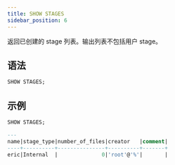 ```yaml
---
title: SHOW STAGES
sidebar_position: 6
---
```


返回已创建的 stage 列表。输出列表不包括用户 stage。

## 语法

```sql
SHOW STAGES;
```

## 示例

```sql
SHOW STAGES;

---
name|stage_type|number_of_files|creator   |comment|
----+----------+---------------+----------+-------+
eric|Internal  |              0|'root'@'%'|       |
```